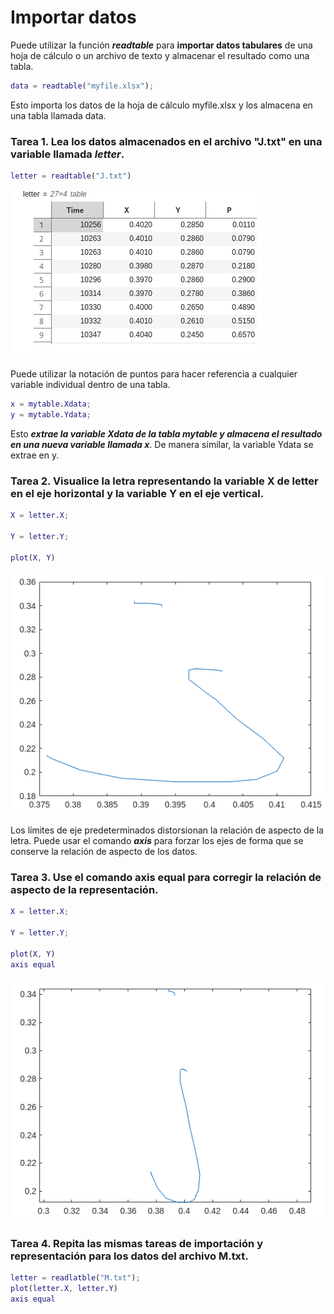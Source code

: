 # Importar datos

Puede utilizar la función ***readtable*** para **importar datos tabulares** de una hoja de cálculo o un archivo de texto y almacenar el resultado como una tabla.

```MatLab
data = readtable("myfile.xlsx");
```

Esto importa los datos de la hoja de cálculo myfile.xlsx y los almacena en una tabla llamada data.

### Tarea 1. Lea los datos almacenados en el archivo "J.txt" en una variable llamada ***letter***.

```MatLab
letter = readtable("J.txt")
```

![Tabla J.txt](https://github.com/jm-quintas/MachineLearningMATLAB/blob/main/img/Captura%20desde%202025-02-09%2022-22-08.png)

Puede utilizar la notación de puntos para hacer referencia a cualquier variable individual dentro de una tabla.

```MatLab
x = mytable.Xdata;
y = mytable.Ydata;
```

Esto ***extrae la variable Xdata de la tabla mytable y almacena el resultado en una nueva variable llamada x***. De manera similar, la variable Ydata se extrae en y.

### Tarea 2. Visualice la letra representando la variable X de letter en el eje horizontal y la variable Y en el eje vertical.

```MatLab
X = letter.X;

Y = letter.Y;

plot(X, Y)
```

![](https://github.com/jm-quintas/MachineLearningMATLAB/blob/main/img/Captura%20desde%202025-02-09%2022-35-28.png)

Los límites de eje predeterminados distorsionan la relación de aspecto de la letra. Puede usar el comando ***axis*** para forzar los ejes de forma que se conserve la relación de aspecto de los datos.

### Tarea 3. Use el comando axis equal para corregir la relación de aspecto de la representación.

```MatLab
X = letter.X;

Y = letter.Y;

plot(X, Y)
axis equal
```
![](https://github.com/jm-quintas/MachineLearningMATLAB/blob/main/img/Captura%20desde%202025-02-09%2022-43-40.png)

### Tarea 4. Repita las mismas tareas de importación y representación para los datos del archivo M.txt.

```MatLab
letter = readlatble("M.txt");
plot(letter.X, letter.Y)
axis equal
```
![]()
